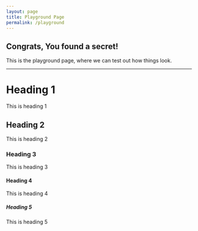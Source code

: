 ```yaml
---
layout: page
title: Playground Page
permalink: /playground
---
```


## Congrats, You found a secret!  
This is the playground page, where we can test out how things look.  

***

# Heading 1
This is heading 1

## Heading 2
This is heading 2

### Heading 3
This is heading 3

#### Heading 4
This is heading 4

##### Heading 5
This is heading 5